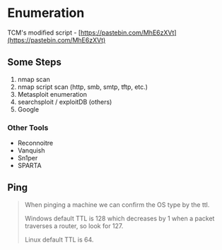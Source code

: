 # Enumeration

TCM's modified script - [https://pastebin.com/MhE6zXVt](https://pastebin.com/MhE6zXVt)

## Some Steps

1. nmap scan
2. nmap script scan (http, smb, smtp, tftp, etc.)
3. Metasploit enumeration
4. searchsploit / exploitDB (others)
5. Google

### Other Tools

* Reconnoitre
* Vanquish
* Sn1per
* SPARTA

## Ping

> When pinging a machine we can confirm the OS type by the ttl.&#x20;
>
> Windows default TTL is 128 which decreases by 1 when a packet traverses a router, so look for 127.
>
> Linux default TTL is 64.
